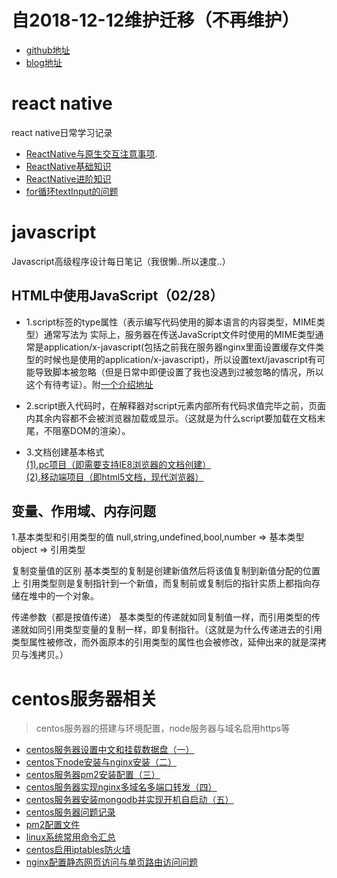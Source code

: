 # 自2018-12-12维护迁移（不再维护）
* [github地址](https://github.com/LCJ-MinYa/blog/tree/master/source/_posts)
* [blog地址](https://blog.ziyiu.com)

# react native
react native日常学习记录  
* <a href="https://github.com/LCJ-MinYa/javascript/blob/master/ReactNative/ReactNative%E4%B8%8E%E5%8E%9F%E7%94%9F%E4%BA%A4%E4%BA%92%E6%B3%A8%E6%84%8F%E4%BA%8B%E9%A1%B9.md">ReactNative与原生交互注意事项</a>.  
* [ReactNative基础知识](https://github.com/LCJ-MinYa/javascript/blob/master/ReactNative/ReactNative%E5%9F%BA%E7%A1%80%E7%9F%A5%E8%AF%86.md)
* [ReactNative进阶知识](https://github.com/LCJ-MinYa/javascript/blob/master/ReactNative/ReactNative%E8%BF%9B%E9%98%B6%E7%9F%A5%E8%AF%86.md)
* [for循环textInput的问题](https://github.com/LCJ-MinYa/javascript/blob/master/ReactNative/for%E5%BE%AA%E7%8E%AFtextInput%E7%9A%84%E9%97%AE%E9%A2%98.md)

# javascript
Javascript高级程序设计每日笔记（我很懒..所以速度..）

## HTML中使用JavaScript（02/28）
* 1.script标签的type属性（表示编写代码使用的脚本语言的内容类型，MIME类型）通常写法为<script type="text/javascript"></script>
实际上，服务器在传送JavaScript文件时使用的MIME类型通常是application/x-javascript(包括之前我在服务器nginx里面设置缓存文件类型的时候也是使用的application/x-javascript)，所以设置text/javascript有可能导致脚本被忽略（但是日常中即便设置了我也没遇到过被忽略的情况，所以这个有待考证）。附<a href="https://www.zhihu.com/question/19794923/answer/14447791">一个介绍地址</a>

* 2.script嵌入代码时，在解释器对script元素内部所有代码求值完毕之前，页面内其余内容都不会被浏览器加载或显示。（这就是为什么script要加载在文档末尾，不阻塞DOM的渲染）。

* 3.文档创建基本格式<br />
<a href="https://github.com/LCJ-MinYa/javascript/blob/master/HTML%E4%B8%AD%E4%BD%BF%E7%94%A8JavaScript/pc.html">(1).pc项目（即需要支持IE8浏览器的文档创建）</a><br />
<a href="https://github.com/LCJ-MinYa/javascript/blob/master/HTML%E4%B8%AD%E4%BD%BF%E7%94%A8JavaScript/html5.html">(2).移动端项目（即html5文档，现代浏览器）</a>



## 变量、作用域、内存问题
1.基本类型和引用类型的值
null,string,undefined,bool,number => 基本类型
object => 引用类型

复制变量值的区别
基本类型的复制是创建新值然后将该值复制到新值分配的位置上
引用类型则是复制指针到一个新值，而复制前或复制后的指针实质上都指向存储在堆中的一个对象。

传递参数（都是按值传递）
基本类型的传递就如同复制值一样，而引用类型的传递就如同引用类型变量的复制一样，即复制指针。（这就是为什么传递进去的引用类型属性被修改，而外面原本的引用类型的属性也会被修改，延伸出来的就是深拷贝与浅拷贝。）

# centos服务器相关

> centos服务器的搭建与环境配置，node服务器与域名启用https等

* [centos服务器设置中文和挂载数据盘（一）](https://github.com/LCJ-MinYa/javascript/blob/master/centos%E6%90%AD%E5%BB%BA%E6%9C%8D%E5%8A%A1%E5%99%A8/centos%E6%9C%8D%E5%8A%A1%E5%99%A8%E8%AE%BE%E7%BD%AE%E4%B8%AD%E6%96%87%E5%92%8C%E6%8C%82%E8%BD%BD%E6%95%B0%E6%8D%AE%E7%9B%98%EF%BC%88%E4%B8%80%EF%BC%89.md)
* [centos下node安装与nginx安装（二）](https://github.com/LCJ-MinYa/javascript/blob/master/centos%E6%90%AD%E5%BB%BA%E6%9C%8D%E5%8A%A1%E5%99%A8/centos%E4%B8%8Bnode%E5%AE%89%E8%A3%85%E4%B8%8Enginx%E5%AE%89%E8%A3%85%EF%BC%88%E4%BA%8C%EF%BC%89.md)
* [centos服务器pm2安装配置（三）](https://github.com/LCJ-MinYa/javascript/blob/master/centos%E6%90%AD%E5%BB%BA%E6%9C%8D%E5%8A%A1%E5%99%A8/centos%E6%9C%8D%E5%8A%A1%E5%99%A8pm2%E5%AE%89%E8%A3%85%E9%85%8D%E7%BD%AE%EF%BC%88%E4%B8%89%EF%BC%89.md)
* [centos服务器实现nginx多域名多端口转发（四）](https://github.com/LCJ-MinYa/javascript/blob/master/centos%E6%90%AD%E5%BB%BA%E6%9C%8D%E5%8A%A1%E5%99%A8/centos%E6%9C%8D%E5%8A%A1%E5%99%A8%E5%AE%9E%E7%8E%B0nginx%E5%A4%9A%E5%9F%9F%E5%90%8D%E5%A4%9A%E7%AB%AF%E5%8F%A3%E8%BD%AC%E5%8F%91%EF%BC%88%E5%9B%9B%EF%BC%89.md)
* [centos服务器安装mongodb并实现开机自启动（五）](https://github.com/LCJ-MinYa/javascript/blob/master/centos%E6%90%AD%E5%BB%BA%E6%9C%8D%E5%8A%A1%E5%99%A8/centos%E6%9C%8D%E5%8A%A1%E5%99%A8%E5%AE%89%E8%A3%85mongodb%E5%B9%B6%E5%AE%9E%E7%8E%B0%E5%BC%80%E6%9C%BA%E8%87%AA%E5%90%AF%E5%8A%A8%EF%BC%88%E4%BA%94%EF%BC%89.md)
* [centos服务器问题记录](https://github.com/LCJ-MinYa/javascript/blob/master/centos%E6%90%AD%E5%BB%BA%E6%9C%8D%E5%8A%A1%E5%99%A8/centos%E6%9C%8D%E5%8A%A1%E5%99%A8%E9%97%AE%E9%A2%98%E8%AE%B0%E5%BD%95.md)
* [pm2配置文件](https://github.com/LCJ-MinYa/javascript/blob/master/centos%E6%90%AD%E5%BB%BA%E6%9C%8D%E5%8A%A1%E5%99%A8/ecosystem.config(pm2%E9%85%8D%E7%BD%AE%E6%96%87%E4%BB%B6%EF%BC%8C%E4%BD%86%E5%90%AF%E5%8A%A8%E4%B8%80%E7%9B%B4%E4%B8%8D%E6%88%90%E5%8A%9F).js)
* [linux系统常用命令汇总](https://github.com/LCJ-MinYa/javascript/blob/master/centos%E6%90%AD%E5%BB%BA%E6%9C%8D%E5%8A%A1%E5%99%A8/linux%E7%B3%BB%E7%BB%9F%E5%B8%B8%E7%94%A8%E5%91%BD%E4%BB%A4%E6%B1%87%E6%80%BB.md)
* [centos启用iptables防火墙](https://github.com/LCJ-MinYa/javascript/blob/master/centos%E6%90%AD%E5%BB%BA%E6%9C%8D%E5%8A%A1%E5%99%A8/centos%E5%90%AF%E7%94%A8iptables%E9%98%B2%E7%81%AB%E5%A2%99.md)
* [nginx配置静态网页访问与单页路由访问问题](https://github.com/LCJ-MinYa/javascript/blob/master/centos%E6%90%AD%E5%BB%BA%E6%9C%8D%E5%8A%A1%E5%99%A8/nginx%E9%85%8D%E7%BD%AE%E9%9D%99%E6%80%81%E7%BD%91%E9%A1%B5%E8%AE%BF%E9%97%AE%E4%B8%8E%E5%8D%95%E9%A1%B5%E8%B7%AF%E7%94%B1%E8%AE%BF%E9%97%AE%E9%97%AE%E9%A2%98.md)













